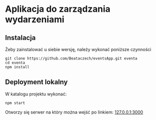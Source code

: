 # Aplikacja do zarządzania wydarzeniami



## Instalacja

Żeby zainstalować u siebie wersję, należy wykonać poniższe czynności

```
git clone https://github.com/Beataczech/eventsApp.git eventa
cd eventa
npm install
```


## Deployment lokalny

W katalogu projektu wykonać:
```
npm start
```

Otworzy się serwer na który można wejść po linkiem:
[127.0.0.1:3000](http://127.0.0.1:3000)


